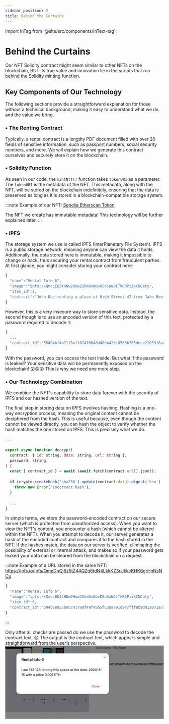 ```yaml
---
sidebar_position: 2
title: Behind the Curtains
---
```

import InTag from '@site/src/components/InText-tag';

# Behind the Curtains

Our NFT Solidity contract might seem similar to other NFTs on the blockchain, <InTag color="#ed8e2f">BUT</InTag> its true value and innovation lie in the scripts that run behind the Solidity minting function.

## Key Components of Our Technology

The following sections provide a straightforward explanation for those without a technical background, making it easy to understand what we do and the value we bring.

### • The Renting Contract
Typically, a rental contract is a lengthy PDF document filled with over 20 fields of sensitive information, such as passport numbers, social security numbers, and more. We will explain how we generate this contract ourselves and securely store it on the blockchain.

### • Solidity Function 
As seen in our code, the `mintNft()` function takes `tokenURI` as a parameter. The `tokenURI` is the metadata of the NFT. This metadata, along with the NFT, will be stored on the blockchain indefinitely, ensuring that the data is preserved as long as it is stored in a blockchain-compatible storage system.

:::note
Example of our NFT: [Sepolia Etherscan Token](https://sepolia.etherscan.io/token/0x783670da7093d19f095ef57904800f447d7266f5)

The NFT we create has immutable metadata! This technology will be further explained later.
:::

### • IPFS 
The storage system we use is called IPFS (InterPlanetary File System). IPFS is a public storage network, meaning anyone can view the data it holds. Additionally, the data stored here is immutable, making it impossible to change or hack, thus securing your rental contract from fraudulent parties. At first glance, you might consider storing your contract here:

```js
{
  "name":"Rental Info 6",
  "image":"ipfs://QmcLEDJtHNw2How2SkmDxWpvKSa5aNDiTkR3PiikCNDaty",
  "item_id":1,
  "contract":"John Doe renting a place at High Street 47 from Jahe Roe for 5000 USD a month with social security number 123456789 and passport number GWR87932 ..."
}
```
However, this is a very insecure way to store sensitive data. Instead, the second though is to use an encoded version of this text, protected by a password required to decode it:
```js
{
  ...
  "contract_id":"55494bf4a71f8aff87476648d48d442d:8763b765dece21059f0ae96061bf7dc9d534478a2631facf2c38ce5dbc42888a1b45a8807c09a011d7854fc7f4033d44f8070b27825767e823a9291bde67ba22a91ceb80b26f5a61d48989f02601e0e5"
}
```
With the password, you can access the text inside. But what if the password is leaked? Your sensitive data will be permanently exposed on the blockchain! :astonished::astonished::astonished: This is why we need one more step.

### • Our Technology Combination
We combine the NFT's capability to store data forever with the security of IPFS and our hashed version of the text.

The final step in storing data on IPFS involves hashing. Hashing is a one-way encryption process, meaning the original content cannot be deciphered from the hash. This is useful because, even though the content cannot be viewed directly, you can hash the object to verify whether the hash matches the one stored on IPFS. This is precisely what we do.

```js
...

export async function decrypt(
  contract: { id: string, data: string, url: string },
  password: string,
) {
  const { contract_id } = await (await fetch(contract.url)).json();

  if (crypto.createHash('sha256').update(contract.data).digest('hex') !== contract_id) {
    throw new Error('Incorrect hash');
  }

  ...
}
```

In simple terms, we store the password-encoded contract on our secure server (which is protected from unauthorized access). When you want to view the NFT's content, you encounter a hash (which cannot be altered within the NFT). When you attempt to decode it, our server generates a hash of the encoded contract and compares it to the hash stored in the NFT. If the hashes match, the data on our server is verified, eliminating the possibility of external or internal attack, and makes so if your password gets leaked your data can be cleared from the blockchain on a request.

:::note 
Example of a URL stored in the same NFT: https://ipfs.io/ipfs/QmeDnQj6z5tZ44QZq6tdN4LkkKZ3rUkkcKHK6grHnNsNCu

```js
{
  "name":"Rental Info 6",
  "image":"ipfs://QmcLEDJtHNw2How2SkmDxWpvKSa5aNDiTkR3PiikCNDaty",
  "item_id":6,
  "contract_id":"594b5e855b95c41798f49f45b5f53a9791d947fff8b9d012071a734f5c468a35"
}
```
:::

Only after all checks are passed do we use the password to decode the contract text. :smile:
The output is the contract text, which appears simple and straightforward from the user’s perspective.
![step6](../../static/img/user-perspective/step6.png)